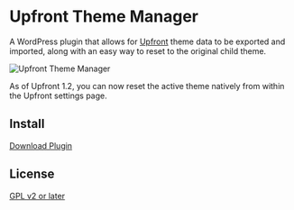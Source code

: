 # Upfront Theme Manager

A WordPress plugin that allows for [Upfront](https://premium.wpmudev.org/blog/introducing-upfront/) theme data to be exported and imported, along with an easy way to reset to the original child theme.

![Upfront Theme Manager](https://cloud.githubusercontent.com/assets/6676674/14185899/d4c43860-f749-11e5-810f-db92db1b08e7.png)

As of Upfront 1.2, you can now reset the active theme natively from within the Upfront settings page.

## Install

[Download Plugin](https://github.com/ufdev/upfront-theme-manager/archive/master.zip)

## License

[GPL v2 or later](LICENSE)
